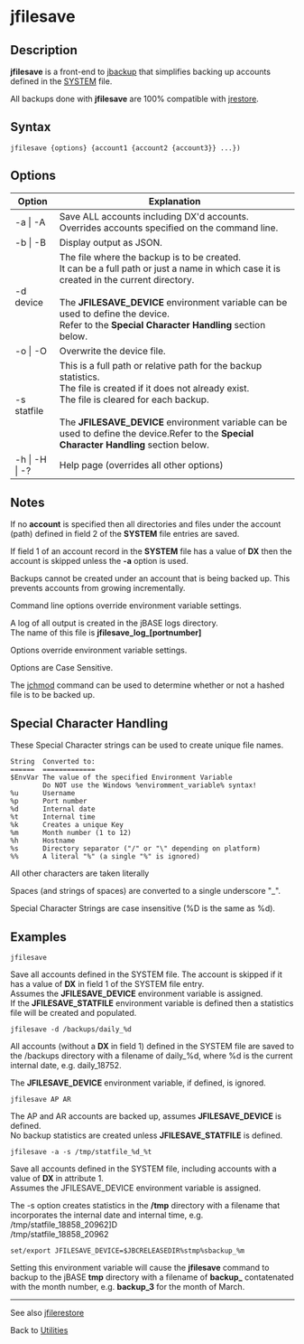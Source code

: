 # jfilesave

<PageHeader />  

## Description

**jfilesave** is a front-end to [jbackup](../jbackup/README.md) that simplifies backing up accounts defined in the [SYSTEM](../../accounts/system-file/README.md) file.

All backups done with **jfilesave** are 100% compatible with [jrestore](../jrestore/README.md).

## Syntax

```
jfilesave {options} {account1 {account2 {account3}} ...})
```

## Options

| Option | Explanation |
| --- | --- |
| -a \| -A | Save ALL accounts including DX'd accounts.<br>Overrides accounts specified on the command line. |
| -b \| -B | Display output as JSON. |
| -d device | The file where the backup is to be created.<br>It can be a full path or just a name in which case it is created in the current directory.<br><br>The **JFILESAVE_DEVICE** environment variable can be used to define the device.<br>Refer to the **Special Character Handling** section below. |
| -o \| -O| Overwrite the device file. |
| -s statfile | This is a full path or relative path for the backup statistics.<br>The file is created if it does not already exist.<br>The file is cleared for each backup.<br><br>The **JFILESAVE_DEVICE** environment variable can be used to define the device.Refer to the **Special Character Handling** section below. |
| -h \| -H \| -? | Help page (overrides all other options) |

## Notes

If no **account** is specified then all directories and files under the account (path) defined in field 2 of the **SYSTEM** file entries are saved.

If field 1 of an account record in the **SYSTEM** file has a value of **DX** then the account is skipped unless the **-a** option is used.

Backups cannot be created under an account that is being backed up. This prevents accounts from growing incrementally.

Command line options override environment variable settings.

A log of all output is created in the jBASE logs directory.<br>
The name of this file is **jfilesave_log_[portnumber]**

Options override environment variable settings.

Options are Case Sensitive.

The [jchmod](../jchmod/README.md) command can be used to determine whether or not a hashed file is to be backed up.

## Special Character Handling

These Special Character strings can be used to create unique file names.

```
String  Converted to:
======  =============
$EnvVar The value of the specified Environment Variable
        Do NOT use the Windows %enviromment_variable% syntax!
%u      Username
%p      Port number
%d      Internal date
%t      Internal time
%k      Creates a unique Key
%m      Month number (1 to 12)
%h      Hostname
%s      Directory separator ("/" or "\" depending on platform)
%%      A literal "%" (a single "%" is ignored)
```

All other characters are taken literally

Spaces (and strings of spaces) are converted to a single underscore "_".

Special Character Strings are case insensitive (%D is the same as %d).

## Examples

```
jfilesave
```

Save all accounts defined in the SYSTEM file. The account is skipped if it has a value of **DX** in field 1 of the SYSTEM file entry.  
Assumes the **JFILESAVE_DEVICE** environment variable is assigned.  
If the **JFILESAVE_STATFILE** environment variable is defined then a statistics file will be created and populated.

```
jfilesave -d /backups/daily_%d
```

All accounts (without a **DX** in field 1) defined in the SYSTEM file are saved to the /backups directory with a filename of daily_%d, where %d is the current internal date, e.g. daily_18752.  

The **JFILESAVE_DEVICE** environment variable, if defined, is ignored.

```
jfilesave AP AR
```
The AP and AR accounts are backed up, assumes **JFILESAVE_DEVICE** is defined.<br>
No backup statistics are created unless **JFILESAVE_STATFILE** is defined.

```
jfilesave -a -s /tmp/statfile_%d_%t
```

Save all accounts defined in the SYSTEM file, including accounts with a value of **DX** in attribute 1.<br>Assumes the JFILESAVE_DEVICE environment variable is assigned.  

The -s option creates statistics in the **/tmp** directory with a filename that incorporates the internal date and internal time, e.g.  
/tmp/statfile_18858_20962]D  
/tmp/statfile_18858_20962

```
set/export JFILESAVE_DEVICE=$JBCRELEASEDIR%stmp%sbackup_%m
```

Setting this environment variable will cause the **jfilesave** command to backup to the jBASE **tmp** directory with a filename of **backup_** contatenated with the month number, e.g. **backup_3** for the month of March.

---

See also [jfilerestore](../jrestore/README.md)

Back to [Utilities](./../../utilities/README.md)

<PageFooter />
